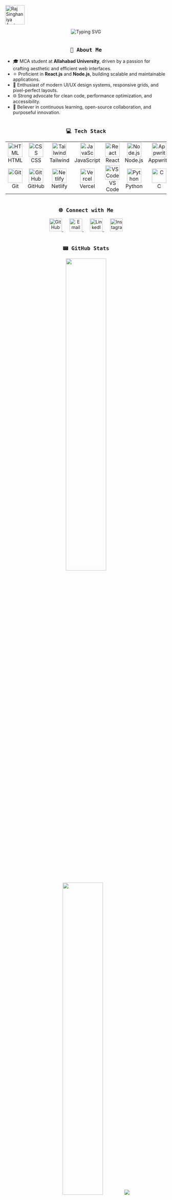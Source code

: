 <img src="https://user-images.githubusercontent.com/74038190/213844263-a8897a51-32f4-4b3b-b5c2-e1528b89f6f3.png" width="60" alt="Raj Singhaniya Avatar" />

<p align="center">
  <img src="https://readme-typing-svg.herokuapp.com?color=E22FE4&width=800&height=30&lines=👋+Hi,+I'm+Raj+Singhaniya;Frontend+Developer+%7C+React+%26+Node+JS+Engineer;Creating+Elegant+Interfaces+with+Powerful+Code&center=true" alt="Typing SVG" />
</p>

<img src="https://www.animatedimages.org/data/media/562/animated-line-image-0184.gif" alt="divider" style="width:100%; max-width:800px;" height="2px" />

<h3 align="center"><samp>💫 About Me</samp></h3>

- 🎓 MCA student at **Allahabad University**, driven by a passion for crafting aesthetic and efficient web interfaces.
- ⚛️ Proficient in **React.js** and **Node.js**, building scalable and maintainable applications.
- 🎨 Enthusiast of modern UI/UX design systems, responsive grids, and pixel-perfect layouts.
- 🌐 Strong advocate for clean code, performance optimization, and accessibility.
- 🚀 Believer in continuous learning, open-source collaboration, and purposeful innovation.

<img src="https://www.animatedimages.org/data/media/562/animated-line-image-0184.gif" alt="divider" style="width:100%; max-width:800px;" height="2px" />

<h3 align="center"><samp>💻 Tech Stack</samp></h3>

<div align="center">

<table>
  <tr>
    <td align="center" width="100"><img src="https://skillicons.dev/icons?i=html" width="45" alt="HTML" /><br>HTML</td>
    <td align="center" width="100"><img src="https://skillicons.dev/icons?i=css" width="45" alt="CSS" /><br>CSS</td>
    <td align="center" width="100"><img src="https://skillicons.dev/icons?i=tailwind" width="45" alt="Tailwind" /><br>Tailwind</td>
    <td align="center" width="100"><img src="https://skillicons.dev/icons?i=javascript" width="45" alt="JavaScript" /><br>JavaScript</td>
    <td align="center" width="100"><img src="https://skillicons.dev/icons?i=react" width="45" alt="React" /><br>React</td>
    <td align="center" width="100"><img src="https://skillicons.dev/icons?i=nodejs" width="45" alt="Node.js" /><br>Node.js</td>
    <td align="center" width="100"><img src="https://avatars.githubusercontent.com/u/25003669?s=200&v=4" width="45" alt="Appwrite" /><br>Appwrite</td>
  </tr>
  <tr>
    <td align="center" width="100"><img src="https://skillicons.dev/icons?i=git" width="45" alt="Git" /><br>Git</td>
    <td align="center" width="100"><img src="https://skillicons.dev/icons?i=github" width="45" alt="GitHub" /><br>GitHub</td>
    <td align="center" width="100"><img src="https://skillicons.dev/icons?i=netlify" width="45" alt="Netlify" /><br>Netlify</td>
    <td align="center" width="100"><img src="https://skillicons.dev/icons?i=vercel" width="45" alt="Vercel" /><br>Vercel</td>
    <td align="center" width="100"><img src="https://skillicons.dev/icons?i=vscode" width="45" alt="VS Code" /><br>VS Code</td>
    <td align="center" width="100"><img src="https://skillicons.dev/icons?i=python" width="45" alt="Python" /><br>Python</td>
    <td align="center" width="100"><img src="https://skillicons.dev/icons?i=c" width="45" alt="C" /><br>C</td>

  </tr>
</table>

</div>

<img src="https://www.animatedimages.org/data/media/562/animated-line-image-0184.gif" alt="divider" style="width:100%; max-width:800px;" height="2px" />

<h3 align="center"><samp>🌐 Connect with Me</samp></h3>

<p align="center">
  <span>
    <a href="https://github.com/raj-0508" target="_blank">
      <img src="https://skillicons.dev/icons?i=github" width="40" alt="GitHub" />
    </a>
  </span>
  &nbsp;&nbsp;&nbsp;&nbsp;
  <span>
    <a href="mailto:rajsinghaniya0508@gmail.com">
      <img src="https://cdn-icons-png.flaticon.com/512/732/732200.png" width="40" alt="Email" />
    </a>
  </span>
  &nbsp;&nbsp;&nbsp;&nbsp;
  <span>
    <a href="https://www.linkedin.com/in/raj-05r08/" target="_blank">
      <img src="https://skillicons.dev/icons?i=linkedin" width="40" alt="LinkedIn" />
    </a>
  </span>
  &nbsp;&nbsp;&nbsp;&nbsp;
  <span>
    <a href="https://www.instagram.com/raj._.singhaniya/" target="_blank">
      <img src="https://skillicons.dev/icons?i=instagram" width="40" alt="Instagram" />
    </a>
  </span>
</p>




<img src="https://www.animatedimages.org/data/media/562/animated-line-image-0184.gif" alt="divider" style="width:100%; max-width:800px;" height="2px" />

<h3 align="center"><samp>📟 GitHub Stats</samp></h3>

<p align="center">
   <img height="50%" width="auto" src ="https://github-readme-stats.vercel.app/api?username=raj-0508&show_icons=true&count_private=true&hide_border=true&hide=issues,contribs&bg_color=00000000&title_color=5fa0fe&text_color=ffffff&icon_color=5fa0fe">

<img height="50%" width="auto" src ="https://github-readme-stats.vercel.app/api/top-langs/?username=raj-0508&layout=compact&hide_border=true&bg_color=00000000&langs_count=6&exclude_repo=Pacman-AI&title_color=5fa0fe&text_color=ffffff">

<img src ="https://github-readme-streak-stats.herokuapp.com?user=raj-0508&hide_border=true&background=00000000&stroke=5fa0fe&ring=5fa0fe&fire=5fa0fe&currStreakLabel=5fa0fe&sideNums=ffffff&currStreakNum=ffffff&dates=AAAAAA&sideLabels=ffffff">

</p>

<img src="https://www.animatedimages.org/data/media/562/animated-line-image-0184.gif" alt="divider" style="width:100%; max-width:800px;" height="2px" />

<p align="center">
  <em>"Code is poetry — let's write beautiful experiences on the web."</em>
</p>


